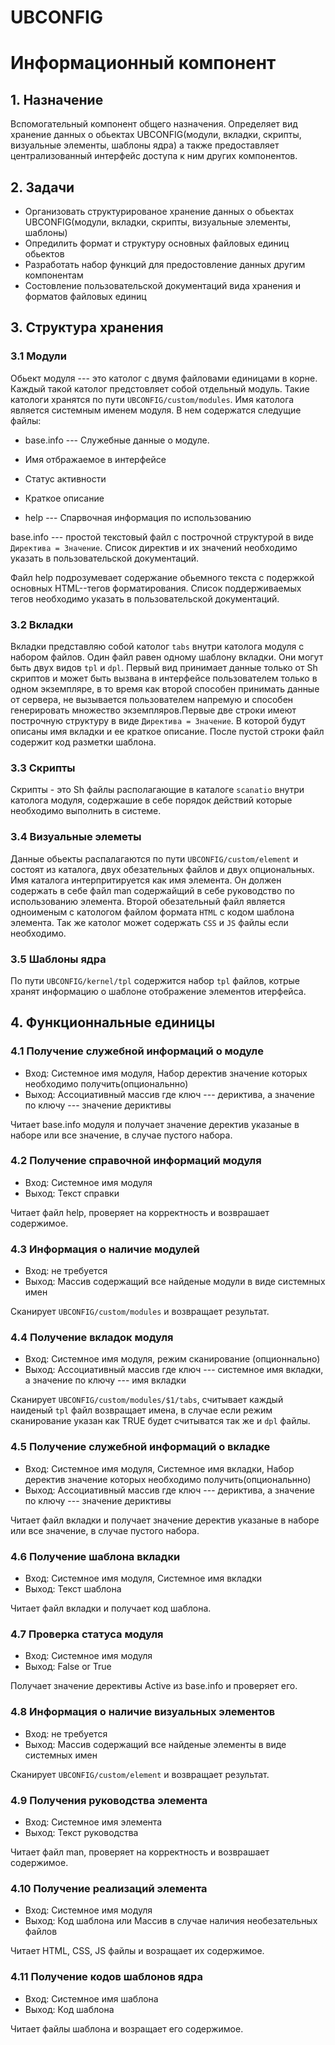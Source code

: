 # UBCONFIG
# Информационный компонент

## 1. Назначение

Вспомогательный компонент общего назначения. Определяет вид хранение данных
о обьектах UBCONFIG(модули, вкладки, скрипты, визуальные элементы, шаблоны ядра) а также предоставляет централизованный интерфейс доступа
к ним других компонентов.

## 2. Задачи

* Организовать структурированое хранение данных о обьектах UBCONFIG(модули, вкладки, скрипты, визуальные элементы, шаблоны)
* Опредилить формат и структуру основных файловых единиц обьектов
* Разработать набор функций для предостовление данных другим компонентам
* Состовление пользовательской документаций вида хранения и форматов файловых единиц

## 3. Структура хранения

### 3.1 Модули

Обьект модуля --- это католог с двумя файловами единицами в корне. Каждый такой католог предстовляет собой отдельный модуль.
Такие катологи хранятся по пути `UBCONFIG/custom/modules`. Имя католога является системным именем модуля. В нем содержатся
следущие файлы:

* base.info --- Служебные данные о модуле.
 * Имя отбражаемое в интерфейсе
 * Статус активности
 * Краткое описание

* help --- Спарвочная информация по использованию

base.info --- простой текстовый файл с построчной структурой в виде `Директива = Значение`.
Список директив и их значений необходимо указать в пользовательской документаций.

Файл help подрозумевает содержание обьемного текста с подержкой основных HTML--тегов форматирования.
Список поддерживаемых тегов необходимо указать в пользовательской документаций.

### 3.2 Вкладки

Вкладки представляю собой католог `tabs` внутри католога модуля с набором файлов. Один файл равен одному шаблону вкладки.
Они могут быть двух видов `tpl` и `dpl`. Первый вид принимает данные только от Sh скриптов и может быть вызвана в интерфейсе пользователем только в одном экземпляре, в то время как второй способен принимать данные от сервера, не вызывается пользователем напремую и способен генерировать множество экземпляров.Первые две строки имеют построчную структуру в виде `Директива = Значение`. В которой будут описаны имя вкладки и ее краткое описание. После пустой строки файл содержит код разметки шаблона.

### 3.3 Скрипты

Скрипты - это Sh файлы располагающие в каталоге `scanatio` внутри католога модуля, содержашие в себе порядок действий которые необходимо выполнить в системе.

### 3.4 Визуальные элеметы

Данные обьекты распалагаются по пути `UBCONFIG/custom/element` и состоят из каталога, двух обезательных файлов и двух опциональных. Имя каталога интерпритируется как имя элемента. Он должен содержать в себе файл man содержайщий в себе руководство по использованию элемента. Второй обезательный файл является одноименым с катологом файлом формата `HTML` с кодом шаблона элемента. Так же католог может содержать `CSS` и `JS` файлы если необходимо.

### 3.5 Шаблоны ядра

По пути `UBCONFIG/kernel/tpl` содержится набор `tpl` файлов, котрые хранят информацию о шаблоне отображение элементов итерфейса.

## 4. Функционнальные единицы

### 4.1 Получение служебной информаций о модуле

* Вход: Системное имя модуля, Набор деректив значение которых необходимо получить(опциональнно)
* Выход: Ассоциативный массив где ключ --- дериктива, а значение по ключу --- значение дериктивы

Читает base.info модуля и получает значение деректив указаные в наборе или все значение, в случае пустого набора.

### 4.2 Получение справочной информаций модуля

* Вход: Системное имя модуля
* Выход: Текст справки

Читает файл help, проверяет на корректность и возврашает содержимое.

### 4.3 Информация о наличие модулей

* Вход: не требуется
* Выход: Массив содержащий все найденые модули в виде системных имен

Сканирует `UBCONFIG/custom/modules` и возвращает результат.

### 4.4 Получение вкладок модуля

* Вход: Системное имя модуля, режим сканирование (опционнально)
* Выход: Ассоциативный массив где ключ --- системное имя вкладки, а значение по ключу --- имя  вкладки

Сканирует `UBCONFIG/custom/modules/$1/tabs`, считывает каждый наиденый `tpl` файл возвращает имена, в случае если режим сканирование указан как TRUE будет считыватся так же и `dpl` файлы.

### 4.5 Получение служебной информаций о вкладке

* Вход: Системное имя модуля, Системное имя вкладки, Набор деректив значение которых необходимо получить(опциональнно)
* Выход: Ассоциативный массив где ключ --- дериктива, а значение по ключу --- значение дериктивы

Читает файл вкладки и получает значение деректив указаные в наборе или все значение, в случае пустого набора.

### 4.6 Получение шаблона вкладки

* Вход: Системное имя модуля, Системное имя вкладки
* Выход: Текст шаблона

Читает файл вкладки и получает код шаблона.

### 4.7 Проверка статуса модуля

* Вход: Системное имя модуля
* Выход: False or True

Получает значение дерективы Active из base.info и проверяет его.

### 4.8 Информация о наличие визуальных элементов

* Вход: не требуется
* Выход: Массив содержащий все найденые элементы в виде системных имен

Сканирует `UBCONFIG/custom/element` и возвращает результат.

### 4.9 Получения руководства элемента

* Вход: Системное имя элемента
* Выход: Текст руководства

Читает файл man, проверяет на корректность и возврашает содержимое.

### 4.10 Получение реализаций элемента

* Вход: Системное имя модуля
* Выход: Код шаблона или Массив в случае наличия необезательных файлов

Читает HTML, CSS, JS файлы и возращает их содержимое.

### 4.11 Получение кодов шаблонов ядра

* Вход: Системное имя шаблона
* Выход: Код шаблона

Читает файлы шаблона и возращает его содержимое.
